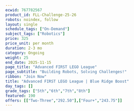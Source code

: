 ```yaml
---
ecwid: 767782567
product_id: FLL-Challenge-25-26
robots: noindex, follow
layout: single
schedule_tags: ["On-Demand"]
subject_tags: ["Robotics"]
price: 325
price_unit: per month
duration: 2-3 mo
category: Ongoing
weight: 25
end_date: 2025-11-15
page_title: "Advanced FIRST LEGO League"
page_subtitle: "Building Robots, Solving Challenges!"
ribbon: "Join Now"
title: "Advanced FIRST LEGO League | Blue Ridge Boost"
day_tags: []
grade_tags: ["5th","6th","7th","8th"]
featured: 190
offers: [["Two-Three","292.50"],["Four+","243.75"]]
---
```

